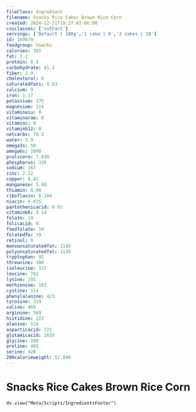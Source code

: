 ```yaml
---
fileClass: Ingredient
filename: Snacks Rice Cakes Brown Rice Corn
created: 2024-12-21T19:27:02-06:00
cssclasses: ['nutFact']
servings: ['Default | 100g','1 cake | 9','2 cakes | 18']
id: 169679
foodgroup: Snacks
calories: 385
fat: 3.2
protein: 8.4
carbohydrate: 81.2
fiber: 2.9
cholesterol: 0
saturatedfats: 0.63
calcium: 9
iron: 1.17
potassium: 275
magnesium: 114
vitaminaiu: 0
vitaminarae: 0
vitaminc: 0
vitaminb12: 0
netcarbs: 78.3
water: 5.9
omega3s: 50
omega6s: 1090
pralscore: 7.038
phosphorus: 320
sodium: 167
zinc: 2.22
copper: 0.42
manganese: 5.08
thiamin: 0.08
riboflavin: 0.104
niacin: 6.435
pantothenicacid: 0.93
vitaminb6: 0.14
folate: 19
folicacid: 0
foodfolate: 19
folatedfe: 19
retinol: 0
monounsaturatedfat: 1140
polyunsaturatedfat: 1130
tryptophan: 92
threonine: 306
isoleucine: 337
leucine: 781
lysine: 293
methionine: 183
cystine: 114
phenylalanine: 423
tyrosine: 319
valine: 469
arginine: 569
histidine: 223
alanine: 524
asparticacid: 721
glutamicacid: 1655
glycine: 390
proline: 485
serine: 420
200calorieweight: 51.948
---
```


# Snacks Rice Cakes Brown Rice Corn

```dataviewjs
dv.view("Meta/Scripts/IngredientsFooter")
```